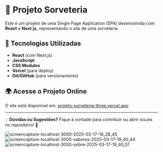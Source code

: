 # 🍦 Projeto Sorveteria

Este é um projeto de uma Single Page Application (SPA) desenvolvida com **React** e **Next.js**, representando o site de uma sorveteria.

## 🚀 Tecnologias Utilizadas
- **React** (com Next.js)
- **JavaScript**
- **CSS Modules**
- **Vercel** (para deploy)
- **Git/GitHub** (para versionamento)

## 🌍 Acesse o Projeto Online
O site está disponível em: [projeto-sorveteria-three.vercel.app](https://projeto-sorveteria-three.vercel.app/)


---

💡 **Dúvidas ou Sugestões?** Fique à vontade para contribuir ou abrir issues no repositório! 🚀

![screencapture-localhost-3000-2025-03-17-19_28_45](https://github.com/user-attachments/assets/6643c464-74c6-4272-a637-d52fd24e55da)
![screencapture-localhost-3000-sabores-2025-03-17-19_40_44](https://github.com/user-attachments/assets/ababd014-22a5-43dc-b730-da65ce6528e3)
![screencapture-localhost-3000-sobre-2025-03-17-19_40_51](https://github.com/user-attachments/assets/fd0f0b71-ef85-45fc-b697-dc8ddb0f4c7a)
